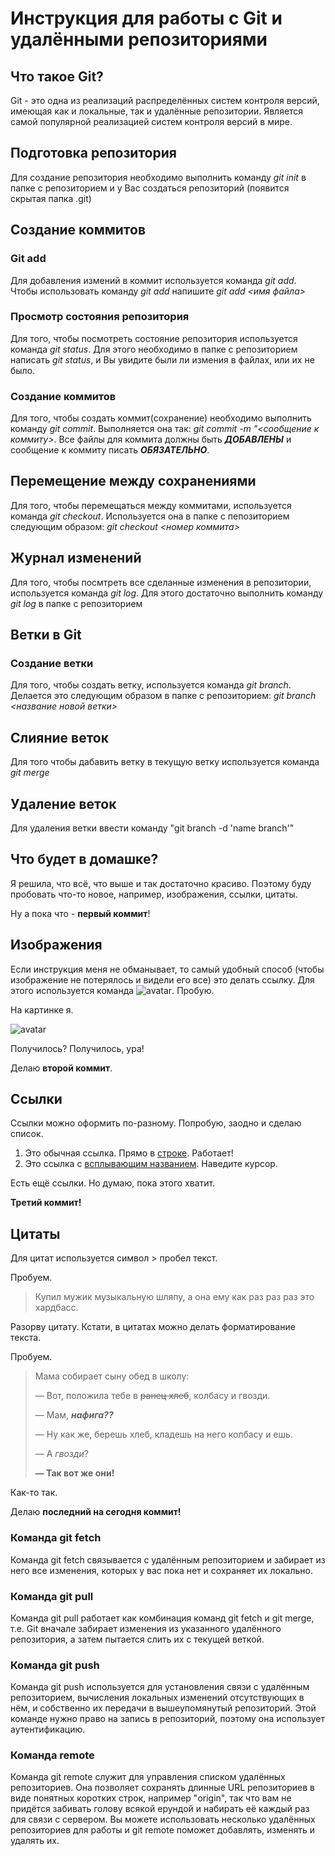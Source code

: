 # Инструкция для работы с Git и удалёнными репозиториями

## Что такое Git?
Git - это одна из реализаций распределённых систем контроля версий, имеющая как и локальные, так и удалённые репозитории. Является самой популярной реализацией систем контроля версий в мире.
## Подготовка репозитория
Для создание репозитория необходимо выполнить команду *git init*  в папке с репозиторием и у Вас создаться репозиторий (появится скрытая папка .git)

## Создание коммитов

### Git add
Для добавления измений в коммит используется команда *git add*. Чтобы использовать команду *git add* напишите *git add <имя файла>*

### Просмотр состояния репозитория
Для того, чтобы посмотреть состояние репозитория используется команда *git status*. Для этого необходимо в папке с репозиторием написать *git status*, и Вы увидите были ли измения в файлах, или их не было.

### Создание коммитов
Для того, чтобы создать коммит(сохранение) необходимо выполнить команду *git commit*. Выполняется она так: *git commit -m "<сообщение к коммиту>*. Все файлы для коммита должны быть ***ДОБАВЛЕНЫ*** и сообщение к коммиту писать ***ОБЯЗАТЕЛЬНО***.

## Перемещение между сохранениями
Для того, чтобы перемещаться между коммитами, используется команда *git checkout*. Используется она в папке с пепозиторием следующим образом: *git checkout <номер коммита>*

## Журнал изменений
Для того, чтобы посмтреть все сделанные изменения в репозитории, используется команда *git log*. Для этого достаточно выполнить команду *git log* в папке с репозиторием

## Ветки в Git

### Создание ветки

Для того, чтобы создать ветку, используется команда *git branch*. Делается это следующим образом в папке с репозиторием: *git branch <название новой ветки>*

## Слияние веток

Для того чтобы дабавить ветку в текущую ветку используется команда *git merge <name branch>*

## Удаление веток
Для удаления ветки ввести команду "git branch -d 'name branch'"

## Что будет в домашке?
Я решила, что всё, что выше и так достаточно красиво. Поэтому буду пробовать что-то новое, например, изображения, ссылки, цитаты.

Ну а пока что - **первый коммит**!

## Изображения
Если инструкция меня не обманывает, то самый удобный способ (чтобы изображение не потерялось и видели его все) это делать ссылку.
Для этого используется команда ![avatar](ссылочка).
Пробую.

На картинке я.

![avatar](https://sun9-77.userapi.com/impg/8IsB3iMG2WdqZjLeJRAl4CQZHJTfvtRs3Fn6lA/eOwg8pKYaBA.jpg?size=528x604&quality=96&sign=58ba0885a568459431090a6f0ecec397&type=album)

Получилось? Получилось, ура!

Делаю **второй коммит**.

## Ссылки
Ссылки можно оформить по-разному. Попробую, заодно и сделаю список.
1. Это обычная ссылка. Прямо в [строке](https://www.youtube.com/watch?v=dQw4w9WgXcQ). Работает!
2. Это ссылка с [всплывающим названием](https://www.google.com "Сайт Google"). Наведите курсор.

Есть ещё ссылки. Но думаю, пока этого хватит.

**Третий коммит!**

## Цитаты
Для цитат используется символ > пробел текст.

Пробуем.
> Купил мужик музыкальную шляпу, а она ему как раз раз раз это хардбасс.

Разорву цитату. Кстати, в цитатах можно делать форматирование текста. 

Пробуем.

> Мама собирает сыну обед в школу:
>
> — Вот, положила тебе в ~~ранец хлеб~~, колбасу и гвозди.
>
>— Мам, *__нафига??__*
>
>— Ну как же, берешь хлеб, кладешь на него колбасу и ешь.
>
>— А *гвозди*?
>
>**— Так вот же они!**

Как-то так.

Делаю **последний на сегодня коммит!**

### Команда git fetch

Команда git fetch связывается с удалённым репозиторием и забирает из него все изменения, которых у вас пока нет и сохраняет их локально.

### Команда git pull

Команда git pull работает как комбинация команд git fetch и git merge, т.е. Git вначале забирает изменения из указанного удалённого репозитория, а затем пытается слить их с текущей веткой.

### Команда git push

Команда git push используется для установления связи с удалённым репозиторием, вычисления локальных изменений отсутствующих в нём, и собственно их передачи в вышеупомянутый репозиторий. Этой команде нужно право на запись в репозиторий, поэтому она использует аутентификацию.

### Команда remote

Команда git remote служит для управления списком удалённых репозиториев. Она позволяет сохранять длинные URL репозиториев в виде понятных коротких строк, например "origin", так что вам не придётся забивать голову всякой ерундой и набирать её каждый раз для связи с сервером. Вы можете использовать несколько удалённых репозиториев для работы и git remote поможет добавлять, изменять и удалять их.